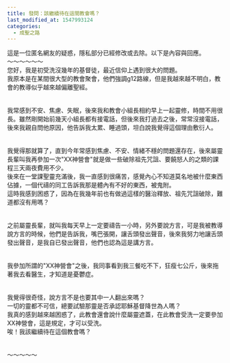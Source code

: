 ```yaml
---
title: 發問：該繼續待在這間教會嗎？
last_modified_at: 1547993124
categories:
  - 成聖之路
---
```


這是一位匿名網友的疑惑，隱私部分已經修改或去除。以下是內容與回應。<br><!--more-->～～～～～～<br>您好，我是初受洗沒幾年的基督徒，最近信仰上遇到很大的問題。<br>我原本是在某間很大型的教會聚會，他們強調g12路線，但是我越來越不明白，教會的教導似乎越來越偏離聖經。<br><br><br>我常感到不安、焦慮、失眠，後來我和教會小組長相約早上一起靈修，時間不用很長。雖然剛開始前幾天小組長都有接電話，但後來我打過去之後，常常沒接電話，後來我親自問他原因，他告訴我太累、睡過頭，坦白說我覺得這個理由敷衍人。<br><br><br>我覺得那就算了，直到今年常感到焦慮、不安、情緒不穩的問題還存在，後來屬靈長輩叫我再參加一次"XX神營會"就是做一些破除祖先咒詛、要饒怒人的之類的課程三天兩夜費用不少。<br>後來在一堂課聖靈充滿後，我一直感到很痛苦，感覺內心不知道莫名地被什麼東西佔據，一個代禱的同工告訴我那是體內有不好的東西，被鬼附。<br>這時我感到困惑了，因為在我幾年前也有做過這樣的醫治釋放、祖先咒詛破除，難道都沒有用嗎？<br><br><br>之前屬靈長輩，就叫我每天早上一定要禱告一小時，另外要說方言，可是我被教導說方言的時候，他們是告訴我，嘴巴張開，讓舌頭發出聲音，後來我努力地讓舌頭發出聲音，是我自已發出聲音，他們也認為這是講方言。<br><br><br>我參加所謂的"XX神營會"之後，我同事看到我三餐吃不下，狂瘦七公斤，後來拖著我去看醫生，才知道是憂鬱症。<br><br><br>我覺得很奇怪，說方言不是也要其中一人翻出來嗎？<br>一切的靈都不可信，總要試驗那靈是否承認耶穌基督降世為人嗎？<br>我真的感到越來越困惑了，此教會還會說什麼屬靈遮蓋，在此教會受洗一定要參加XX神營會，這是規定，才可以受洗。<br>唉！我該繼續待在這個教會嗎？<br><br><br>～～～～～<br>
